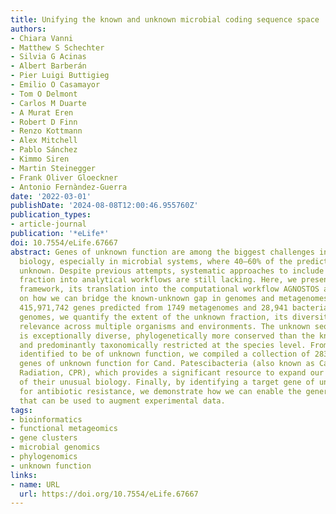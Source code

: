 ```yaml
---
title: Unifying the known and unknown microbial coding sequence space
authors:
- Chiara Vanni
- Matthew S Schechter
- Silvia G Acinas
- Albert Barberán
- Pier Luigi Buttigieg
- Emilio O Casamayor
- Tom O Delmont
- Carlos M Duarte
- A Murat Eren
- Robert D Finn
- Renzo Kottmann
- Alex Mitchell
- Pablo Sánchez
- Kimmo Siren
- Martin Steinegger
- Frank Oliver Gloeckner
- Antonio Fernàndez-Guerra
date: '2022-03-01'
publishDate: '2024-08-08T12:00:46.955760Z'
publication_types:
- article-journal
publication: '*eLife*'
doi: 10.7554/eLife.67667
abstract: Genes of unknown function are among the biggest challenges in molecular
  biology, especially in microbial systems, where 40–60% of the predicted genes are
  unknown. Despite previous attempts, systematic approaches to include the unknown
  fraction into analytical workflows are still lacking. Here, we present a conceptual
  framework, its translation into the computational workflow AGNOSTOS and a demonstration
  on how we can bridge the known-unknown gap in genomes and metagenomes. By analyzing
  415,971,742 genes predicted from 1749 metagenomes and 28,941 bacterial and archaeal
  genomes, we quantify the extent of the unknown fraction, its diversity, and its
  relevance across multiple organisms and environments. The unknown sequence space
  is exceptionally diverse, phylogenetically more conserved than the known fraction
  and predominantly taxonomically restricted at the species level. From the 71 M genes
  identified to be of unknown function, we compiled a collection of 283,874 lineage-specific
  genes of unknown function for Cand. Patescibacteria (also known as Candidate Phyla
  Radiation, CPR), which provides a significant resource to expand our understanding
  of their unusual biology. Finally, by identifying a target gene of unknown function
  for antibiotic resistance, we demonstrate how we can enable the generation of hypotheses
  that can be used to augment experimental data.
tags:
- bioinformatics
- functional metageomics
- gene clusters
- microbial genomics
- phylogenomics
- unknown function
links:
- name: URL
  url: https://doi.org/10.7554/eLife.67667
---
```

